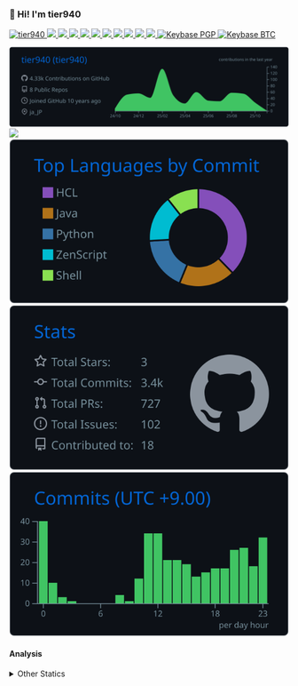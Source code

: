 ### 👋 Hi! I'm tier940

<p align="left"> 
  <a href="https://github.com/tier940/tier940/">
    <img src="https://komarev.com/ghpvc/?username=tier940" alt="tier940" />
  </a>
  <a href="http://twitter.com/tier940">
    <img height="20" src="https://img.shields.io/twitter/follow/tier940?label=Twitter&logo=twitter&style=flat" />
  </a>
  <a href="https://github.com/tier940">
    <img height="20" src="https://img.shields.io/github/followers/tier940?label=follow&logo=github&style=flat" />
  </a>
  <a href="https://www.reddit.com/user/tier940">
    <img height="20" src="https://img.shields.io/reddit/user-karma/combined/tier940?label=Reddit&logo=reddit&style=flat" />
  </a>
  <a href="https://stackoverflow.com/users/17317833/tier940">
    <img height="20" src="https://img.shields.io/stackexchange/stackoverflow/r/17317833?label=StackOverflow&logo=stack-overflow&style=flat" />
  </a>
  <a href="https://zenn.dev/tier940">
    <img height="20" src="https://zenn.badge.nikaera.com/s/tier940/likes" />
  </a>
  <a href="https://zenn.dev/tier940">
    <img height="20" src="https://zenn.badge.nikaera.com/s/tier940/followers" />
  </a>
  <a href="https://zenn.dev/tier940">
    <img height="20" src="https://zenn.badge.nikaera.com/s/tier940/articles" />
  </a>
  <a href="http://qiita.com/tier940">
    <img height="20" src="https://qiita-badge.apiapi.app/s/tier940/posts.svg" />
  </a>
  <a href="http://qiita.com/tier940">
    <img height="20" src="https://qiita-badge.apiapi.app/s/tier940/contributions.svg" />
  </a>
  <a href="https://github.com/tier940/tier940/">
    <img height="20" src="https://github.com/tier940/tier940/actions/workflows/main.yml/badge.svg" />
  </a>
  <a href="https://keybase.io/tier940">
    <img alt="Keybase PGP" src="https://img.shields.io/keybase/pgp/tier940">
  </a>
  <a href="https://keybase.io/tier940">
    <img alt="Keybase BTC" src="https://img.shields.io/keybase/btc/tier940">
  </a>
</p>

[![](https://raw.githubusercontent.com/tier940/tier940/main/profile-summary-card-output/github_dark/0-profile-details.svg)](https://github.com/vn7n24fzkq/github-profile-summary-cards)
[![](https://raw.githubusercontent.com/tier940/tier940/main/profile-summary-card-output/github_dark/1-repos-per-language.svg)](https://github.com/vn7n24fzkq/github-profile-summary-cards) [![](https://raw.githubusercontent.com/tier940/tier940/main/profile-summary-card-output/github_dark/2-most-commit-language.svg)](https://github.com/vn7n24fzkq/github-profile-summary-cards)
[![](https://raw.githubusercontent.com/tier940/tier940/main/profile-summary-card-output/github_dark/3-stats.svg)](https://github.com/vn7n24fzkq/github-profile-summary-cards) [![](https://raw.githubusercontent.com/tier940/tier940/main/profile-summary-card-output/github_dark/4-productive-time.svg)](https://github.com/vn7n24fzkq/github-profile-summary-cards)


#### Analysis
<!-- <img height="150" src="https://github.com/tier940/tier940/blob/master/images/stat.svg" alt="Alternative Text"/> -->

<details>
  <summary>Other Statics</summary>
  <!--START_SECTION:waka-->
![Code Time](http://img.shields.io/badge/Code%20Time-5%2C281%20hrs%2021%20mins-blue)

**🐱 My GitHub Data** 

> 📦 46.1 kB Used in GitHub's Storage 
 > 
> 💼 Opted to Hire
 > 
> 📜 13 Public Repositories 
 > 
> 🔑 6 Private Repositories 
 > 
**I'm an Early 🐤** 

```text
🌞 Morning                2476 commits        ████░░░░░░░░░░░░░░░░░░░░░   16.42 % 
🌆 Daytime                5505 commits        █████████░░░░░░░░░░░░░░░░   36.51 % 
🌃 Evening                5521 commits        █████████░░░░░░░░░░░░░░░░   36.62 % 
🌙 Night                  1574 commits        ███░░░░░░░░░░░░░░░░░░░░░░   10.44 % 
```
📅 **I'm Most Productive on Saturday** 

```text
Monday                   1569 commits        ███░░░░░░░░░░░░░░░░░░░░░░   10.41 % 
Tuesday                  2385 commits        ████░░░░░░░░░░░░░░░░░░░░░   15.82 % 
Wednesday                1821 commits        ███░░░░░░░░░░░░░░░░░░░░░░   12.08 % 
Thursday                 1552 commits        ███░░░░░░░░░░░░░░░░░░░░░░   10.29 % 
Friday                   2188 commits        ████░░░░░░░░░░░░░░░░░░░░░   14.51 % 
Saturday                 2884 commits        █████░░░░░░░░░░░░░░░░░░░░   19.13 % 
Sunday                   2677 commits        ████░░░░░░░░░░░░░░░░░░░░░   17.76 % 
```


📊 **This Week I Spent My Time On** 

```text
🕑︎ Time Zone: Asia/Tokyo

💬 Programming Languages: 
Other                    30 hrs 18 mins      ██████████████████░░░░░░░   73.99 % 
YAML                     6 hrs 2 mins        ████░░░░░░░░░░░░░░░░░░░░░   14.73 % 
Bash                     1 hr 48 mins        █░░░░░░░░░░░░░░░░░░░░░░░░   04.42 % 
Markdown                 1 hr 13 mins        █░░░░░░░░░░░░░░░░░░░░░░░░   03.00 % 
Gradle                   32 mins             ░░░░░░░░░░░░░░░░░░░░░░░░░   01.34 % 

🔥 Editors: 
Chrome                   31 hrs 52 mins      ███████████████████░░░░░░   77.82 % 
VS Code                  7 hrs 6 mins        ████░░░░░░░░░░░░░░░░░░░░░   17.36 % 
Edge                     1 hr 21 mins        █░░░░░░░░░░░░░░░░░░░░░░░░   03.30 % 
IntelliJ IDEA            37 mins             ░░░░░░░░░░░░░░░░░░░░░░░░░   01.52 % 

💻 Operating System: 
Windows                  34 hrs 4 mins       █████████████████████░░░░   83.18 % 
Linux                    6 hrs 53 mins       ████░░░░░░░░░░░░░░░░░░░░░   16.82 % 
```

**I Mostly Code in Java** 

```text
Java                     13 repos            ████████████░░░░░░░░░░░░░   48.15 % 
Shell                    3 repos             ███░░░░░░░░░░░░░░░░░░░░░░   11.11 % 
ZenScript                3 repos             ███░░░░░░░░░░░░░░░░░░░░░░   11.11 % 
Python                   2 repos             ██░░░░░░░░░░░░░░░░░░░░░░░   07.41 % 
HTML                     1 repo              █░░░░░░░░░░░░░░░░░░░░░░░░   03.70 % 
```



**Timeline**

![Lines of Code chart](https://raw.githubusercontent.com/tier940/tier940/main/assets/bar_graph.png)


 Last Updated on 24/02/2025 00:07:55 UTC
<!--END_SECTION:waka-->
</details>
